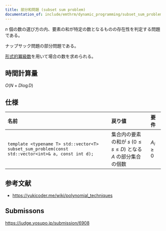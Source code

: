 ```yaml
---
title: 部分和問題 (subset sum problem)
documentation_of: include/emthrm/dynamic_programming/subset_sum_problem.hpp
---
```


$n$ 個の数の選び方の内、要素の和が特定の数となるものの存在性を判定する問題である。

ナップサック問題の部分問題である。

[形式的冪級数](../math/formal_power_series/formal_power_series.md)を用いて場合の数を求められる。


## 時間計算量

$O(N + D\log{D})$


## 仕様

|名前|戻り値|要件|
|:--|:--|:--|
|`template <typename T> std::vector<T> subset_sum_problem(const std::vector<int>& a, const int d);`|集合内の要素の和が $s$ ($0 \leq s \leq D$) となる $A$ の部分集合の個数|$A_i \geq 0$|


## 参考文献

- https://yukicoder.me/wiki/polynomial_techniques


## Submissons

https://judge.yosupo.jp/submission/6908
